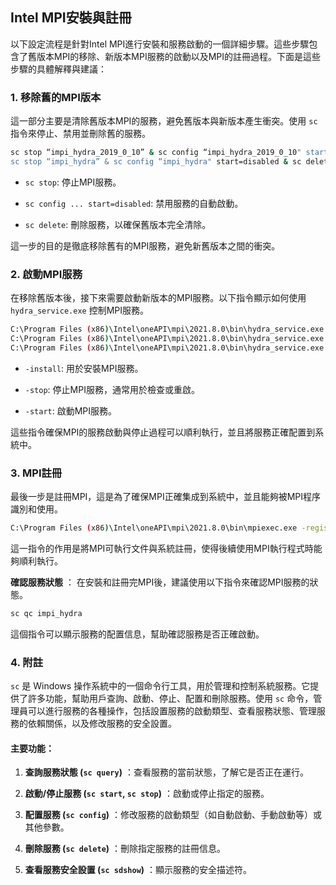 Intel MPI安裝與註冊
---
以下設定流程是針對Intel MPI進行安裝和服務啟動的一個詳細步驟。這些步驟包含了舊版本MPI的移除、新版本MPI服務的啟動以及MPI的註冊過程。下面是這些步驟的具體解釋與建議：

### 1. 移除舊的MPI版本 
這一部分主要是清除舊版本MPI的服務，避免舊版本與新版本產生衝突。使用 `sc` 指令來停止、禁用並刪除舊的服務。

```bash
sc stop “impi_hydra_2019_0_10” & sc config “impi_hydra_2019_0_10" start=disabled & sc delete “impi_hydra_2019_0_10”
sc stop “impi_hydra” & sc config “impi_hydra" start=disabled & sc delete “impi_hydra”
```
 
- `sc stop`: 停止MPI服務。
 
- `sc config ... start=disabled`: 禁用服務的自動啟動。
 
- `sc delete`: 刪除服務，以確保舊版本完全清除。

這一步的目的是徹底移除舊有的MPI服務，避免新舊版本之間的衝突。

### 2. 啟動MPI服務 
在移除舊版本後，接下來需要啟動新版本的MPI服務。以下指令顯示如何使用 `hydra_service.exe` 控制MPI服務。

```bash
C:\Program Files (x86)\Intel\oneAPI\mpi\2021.8.0\bin\hydra_service.exe -install
C:\Program Files (x86)\Intel\oneAPI\mpi\2021.8.0\bin\hydra_service.exe -stop
C:\Program Files (x86)\Intel\oneAPI\mpi\2021.8.0\bin\hydra_service.exe -start
```
 
- `-install`: 用於安裝MPI服務。
 
- `-stop`: 停止MPI服務，通常用於檢查或重啟。
 
- `-start`: 啟動MPI服務。

這些指令確保MPI的服務啟動與停止過程可以順利執行，並且將服務正確配置到系統中。

### 3. MPI註冊 

最後一步是註冊MPI，這是為了確保MPI正確集成到系統中，並且能夠被MPI程序識別和使用。


```bash
C:\Program Files (x86)\Intel\oneAPI\mpi\2021.8.0\bin\mpiexec.exe -register
```

這一指令的作用是將MPI可執行文件與系統註冊，使得後續使用MPI執行程式時能夠順利執行。

 
 **確認服務狀態** ：
在安裝和註冊完MPI後，建議使用以下指令來確認MPI服務的狀態。

```bash
sc qc impi_hydra
```

這個指令可以顯示服務的配置信息，幫助確認服務是否正確啟動。


### 4. 附註
`sc` 是 Windows 操作系統中的一個命令行工具，用於管理和控制系統服務。它提供了許多功能，幫助用戶查詢、啟動、停止、配置和刪除服務。使用 `sc` 命令，管理員可以進行服務的各種操作，包括設置服務的啟動類型、查看服務狀態、管理服務的依賴關係，以及修改服務的安全設置。
#### 主要功能： 
 
1. **查詢服務狀態 (`sc query`)** ：查看服務的當前狀態，了解它是否正在運行。
 
2. **啟動/停止服務 (`sc start`, `sc stop`)** ：啟動或停止指定的服務。
 
3. **配置服務 (`sc config`)** ：修改服務的啟動類型（如自動啟動、手動啟動等）或其他參數。
 
4. **刪除服務 (`sc delete`)** ：刪除指定服務的註冊信息。
 
5. **查看服務安全設置 (`sc sdshow`)** ：顯示服務的安全描述符。